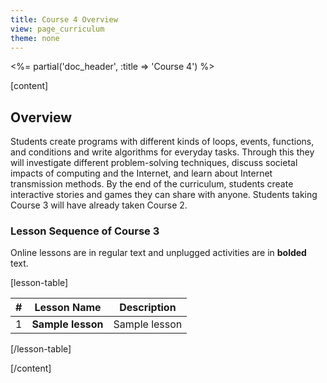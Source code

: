 ```yaml
---
title: Course 4 Overview
view: page_curriculum
theme: none
---
```


<%= partial('doc_header', :title => 'Course 4') %>

[content]
## Overview

Students create programs with different kinds of loops, events, functions, and conditions and write algorithms for everyday tasks. Through this they will investigate different problem-solving techniques, discuss societal impacts of computing and the Internet, and learn about Internet transmission methods. By the end of the curriculum, students create interactive stories and games they can share with anyone. Students taking Course 3 will have already taken Course 2.

### Lesson Sequence of Course 3
Online lessons are in regular text and unplugged activities are in **bolded** text.

[lesson-table]

| # | Lesson Name | Description |
|---|-------------|-------------|
| 1 | **Sample lesson** | Sample lesson |

[/lesson-table]

[/content]

<link rel="stylesheet" type="text/css" href="../docs/morestyle.css"/>
